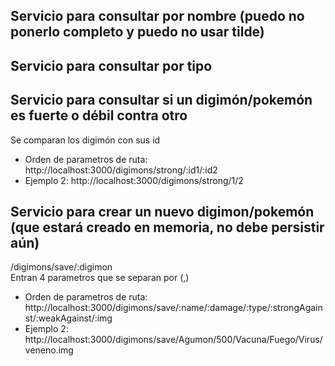 ## Servicio para consultar por nombre (puedo no ponerlo completo y puedo no usar tilde)
## Servicio para consultar por tipo
## Servicio para consultar si un digimón/pokemón es fuerte o débil contra otro
 Se comparan los digimón con sus id
 - Orden de parametros de ruta: http://localhost:3000/digimons/strong/:id1/:id2
 - Ejemplo 2: http://localhost:3000/digimons/strong/1/2
## Servicio para crear un nuevo digimon/pokemón (que estará creado en memoria, no debe persistir aún)
 /digimons/save/:digimon  
 Entran 4 parametros que se separan por (,)
 - Orden de parametros de ruta: http://localhost:3000/digimons/save/:name/:damage/:type/:strongAgainst/:weakAgainst/:img
 - Ejemplo 2: http://localhost:3000/digimons/save/Agumon/500/Vacuna/Fuego/Virus/veneno.img
